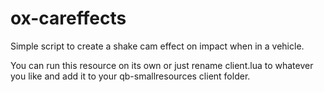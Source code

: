 # ox-careffects
Simple script to create a shake cam effect on impact when in a vehicle.

You can run this resource on its own or just rename client.lua to whatever you like and add it to your qb-smallresources client folder.
